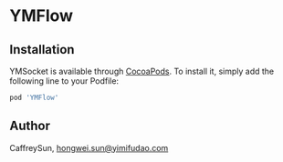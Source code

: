 # YMFlow


## Installation

YMSocket is available through [CocoaPods](https://cocoapods.org). To install
it, simply add the following line to your Podfile:

```ruby
pod 'YMFlow'
```

## Author

CaffreySun, hongwei.sun@yimifudao.com
